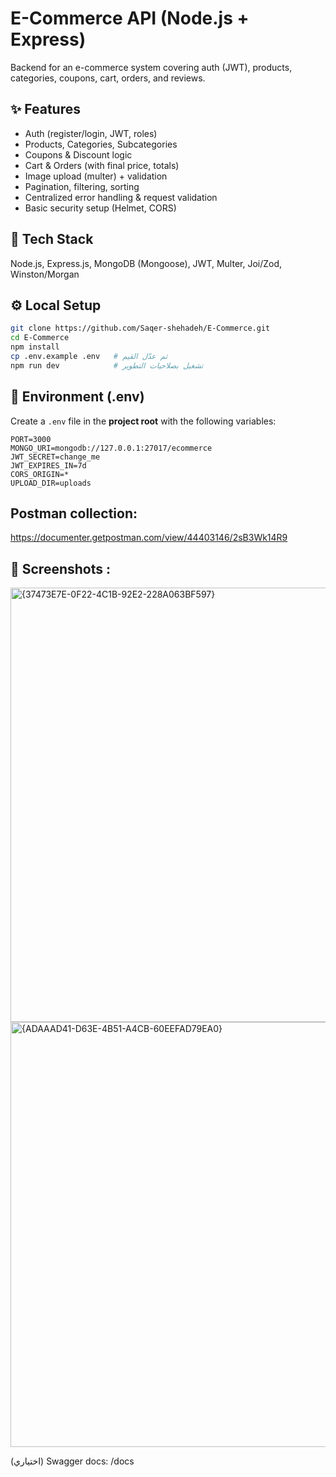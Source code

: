# E-Commerce API (Node.js + Express)

Backend for an e-commerce system covering auth (JWT), products, categories, coupons, cart, orders, and reviews.

## ✨ Features
- Auth (register/login, JWT, roles)
- Products, Categories, Subcategories
- Coupons & Discount logic
- Cart & Orders (with final price, totals)
- Image upload (multer) + validation
- Pagination, filtering, sorting
- Centralized error handling & request validation
- Basic security setup (Helmet, CORS)

## 🧱 Tech Stack
Node.js, Express.js, MongoDB (Mongoose), JWT, Multer, Joi/Zod, Winston/Morgan

## ⚙️ Local Setup
```bash
git clone https://github.com/Saqer-shehadeh/E-Commerce.git
cd E-Commerce
npm install
cp .env.example .env   # ثم عدّل القيم
npm run dev            # تشغيل بصلاحيات التطوير
```

## 🔧 Environment (.env)

Create a `.env` file in the **project root** with the following variables:

```env
PORT=3000
MONGO_URI=mongodb://127.0.0.1:27017/ecommerce
JWT_SECRET=change_me
JWT_EXPIRES_IN=7d
CORS_ORIGIN=*
UPLOAD_DIR=uploads
```

## Postman collection:
  https://documenter.getpostman.com/view/44403146/2sB3Wk14R9


## 📸 Screenshots :
<img width="1540" height="695" alt="{37473E7E-0F22-4C1B-92E2-228A063BF597}" src="https://github.com/user-attachments/assets/a5c0b55d-a307-448e-b28b-0dce94663c2f" />
<img width="1519" height="680" alt="{ADAAAD41-D63E-4B51-A4CB-60EEFAD79EA0}" src="https://github.com/user-attachments/assets/e95fd620-e285-44a0-97b3-cce398a38a4a" />


(اختياري) Swagger docs: /docs
